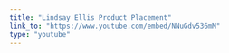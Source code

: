 ```yaml
---
title: "Lindsay Ellis Product Placement"
link_to: "https://www.youtube.com/embed/NNuGdv536mM"
type: "youtube"
---
```

